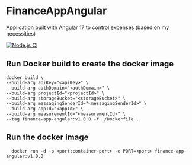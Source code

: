 # FinanceAppAngular
Application built with Angular 17 to control expenses (based on my necessities)

[![Node.js CI](https://github.com/ViictrP/finance-app-angular/actions/workflows/build.yml/badge.svg)](https://github.com/ViictrP/finance-app-angular/actions/workflows/build.yml)

## Run Docker build to create the docker image
```
docker build \
--build-arg apiKey="<apiKey>" \
--build-arg authDomain="<authDomain>" \
--build-arg projectId="<projectId>" \
--build-arg storageBucket="<storageBucket>" \
--build-arg messagingSenderId="<messagingSenderId>" \
--build-arg appId="<appId>" \
--build-arg measurementId="<measurementId>" \
--tag finance-app-angular:v1.0.0 -f ./Dockerfile .
```

## Run the docker image
``` 
  docker run -d -p <port:container-port> -e PORT=<port> finance-app-angular:v1.0.0
```
